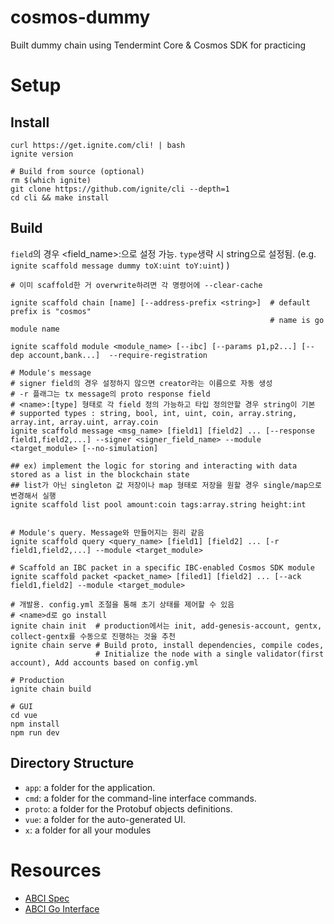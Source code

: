 # cosmos-dummy
Built dummy chain using Tendermint Core &amp; Cosmos SDK for practicing

# Setup
## Install
```shell
curl https://get.ignite.com/cli! | bash
ignite version

# Build from source (optional)
rm $(which ignite)
git clone https://github.com/ignite/cli --depth=1
cd cli && make install
```
## Build
`field`의 경우 <field_name>:<type>으로 설정 가능. `type`생략 시 string으로 설정됨. (e.g. `ignite scaffold message dummy toX:uint toY:uint`)
)
```shell
# 이미 scaffold한 거 overwrite하려면 각 명령어에 --clear-cache

ignite scaffold chain [name] [--address-prefix <string>]  # default prefix is "cosmos"
                                                          # name is go module name                                                        

ignite scaffold module <module_name> [--ibc] [--params p1,p2...] [--dep account,bank...]  --require-registration

# Module's message
# signer field의 경우 설정하지 않으면 creator라는 이름으로 자동 생성
# -r 플래그는 tx message의 proto response field
# <name>:[type] 형태로 각 field 정의 가능하고 타입 정의안할 경우 string이 기본
# supported types : string, bool, int, uint, coin, array.string, array.int, array.uint, array.coin
ignite scaffold message <msg_name> [field1] [field2] ... [--response field1,field2,...] --signer <signer_field_name> --module <target_module> [--no-simulation]

## ex) implement the logic for storing and interacting with data stored as a list in the blockchain state
## list가 아닌 singleton 값 저장이나 map 형태로 저장을 원할 경우 single/map으로 변경해서 실행
ignite scaffold list pool amount:coin tags:array.string height:int


# Module's query. Message와 만들어지는 원리 같음
ignite scaffold query <query_name> [field1] [field2] ... [-r field1,field2,...] --module <target_module>

# Scaffold an IBC packet in a specific IBC-enabled Cosmos SDK module
ignite scaffold packet <packet_name> [filed1] [field2] ... [--ack field1,field2] --module <target_module> 

# 개발용. config.yml 조절을 통해 초기 상태를 제어할 수 있음
# <name>d로 go install 
ignite chain init  # production에서는 init, add-genesis-account, gentx, collect-gentx를 수동으로 진행하는 것을 추천
ignite chain serve # Build proto, install dependencies, compile codes, 
                   # Initialize the node with a single validator(first account), Add accounts based on config.yml

# Production
ignite chain build

# GUI
cd vue
npm install
npm run dev
```

## Directory Structure
* `app`: a folder for the application.
* `cmd`: a folder for the command-line interface commands.
* `proto`: a folder for the Protobuf objects definitions.
* `vue`: a folder for the auto-generated UI.
* `x`: a folder for all your modules

# Resources
* [ABCI Spec](https://github.com/tendermint/spec/blob/c939e15/spec/abci/abci.md)
* [ABCI Go Interface](https://github.com/tendermint/tendermint/tree/main/abci)